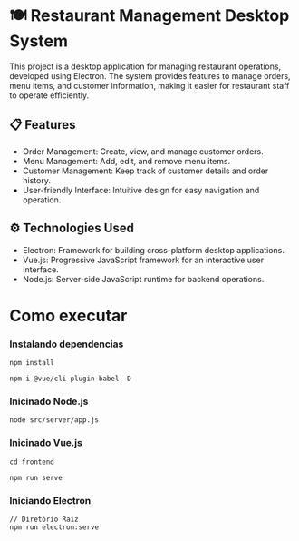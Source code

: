 # 🍽️ Restaurant Management Desktop System
This project is a desktop application for managing restaurant operations, developed using Electron. The system provides features to manage orders, menu items, and customer information, making it easier for restaurant staff to operate efficiently.

## 📋 Features
- Order Management: Create, view, and manage customer orders.
- Menu Management: Add, edit, and remove menu items.
- Customer Management: Keep track of customer details and order history.
- User-friendly Interface: Intuitive design for easy navigation and operation.

## ⚙️ Technologies Used
- Electron: Framework for building cross-platform desktop applications.
- Vue.js: Progressive JavaScript framework for an interactive user interface.
- Node.js: Server-side JavaScript runtime for backend operations.

# Como executar

### Instalando dependencias

```
npm install
```

```
npm i @vue/cli-plugin-babel -D
```

### Inicinado Node.js
```
node src/server/app.js
```

### Inicinado Vue.js
```
cd frontend
```

```
npm run serve
```

### Iniciando Electron
```
// Diretório Raiz
npm run electron:serve
```
